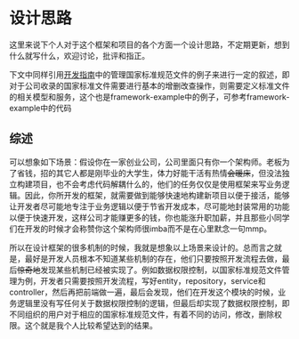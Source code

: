 # 设计思路
这里来说下个人对于这个框架和项目的各个方面一个设计思路，不定期更新，想到什么就写什么，欢迎讨论，批评和指正。       
                                      
下文中同样引用<a href="https://github.com/DimitriZhao/sinosteel/blob/master/README-Dev_Guide.md">开发指南</a>中的管理国家标准规范文件的例子来进行一定的叙述，即对于公司收录的国家标准文件需要进行基本的增删改查操作，则需要定义标准文件的相关模型和服务，这个也是framework-example中的例子，可参考framework-example中的代码                  
                        
## 综述
可以想象如下场景：假设你在一家创业公司，公司里面只有你一个架构师。老板为了省钱，招的其它人都是刚毕业的大学生，体力好能干活有热情<del>会暖床</del>，但没法独立构建项目，也不会考虑代码解耦什么的，他们的任务仅仅是使用框架来写业务逻辑。因此，你所开发的框架，就需要做到能够快速地构建新项目以便于接活，能够让开发者尽可能地专注于业务逻辑以便于节省开发成本，尽可能地封装常用的功能以便于快速开发，这样公司才能赚更多的钱，你也能涨升职加薪，并且那些小同学们在开发的时候才会称赞你这个架构师很imba而不是在心里默念一句mmp。     
               
所以在设计框架的很多机制的时候，我就是想象以上场景来设计的。总而言之就是，最好是开发人员根本不知道某些机制的存在，他们只要按照开发流程去做，最后<del>惊奇地</del>发现某些机制已经被实现了。例如数据权限控制，以国家标准规范文件管理为例，开发者只需要按照开发流程，写好entity，repository，service和controller，然后再把前端做一遍，最后会发现，他们在开发这个模块的时候，业务逻辑里没有写任何关于数据权限控制的逻辑，但最后却实现了数据权限控制，即不同组织的用户对于相应的国家标准规范文件，有着不同的访问，修改，删除权限。这个就是我个人比较希望达到的结果。     
                    


